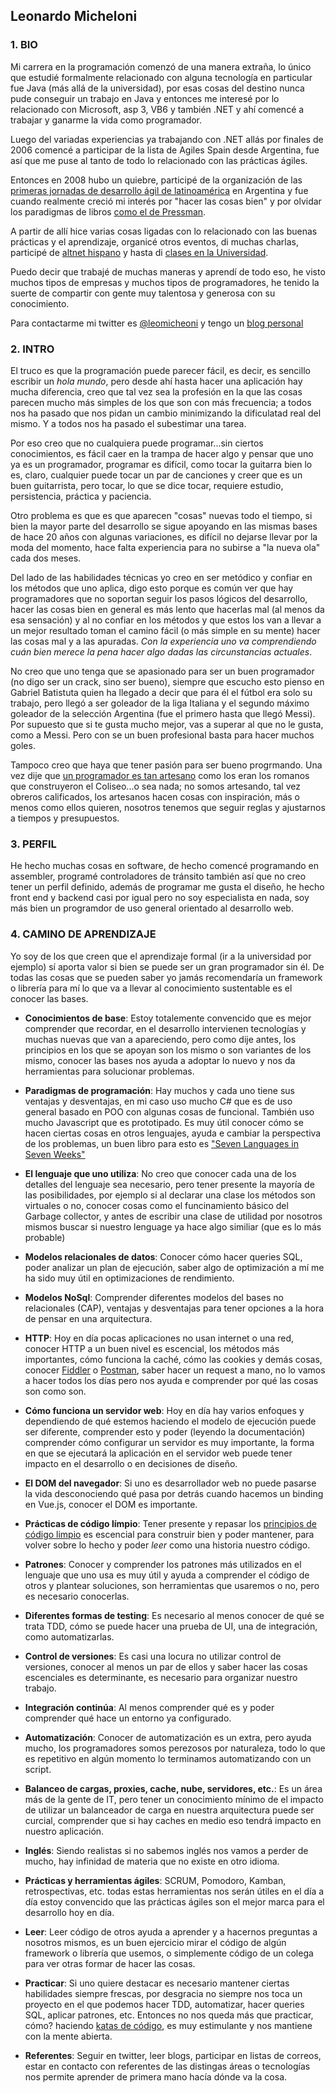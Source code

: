 ## Leonardo Micheloni

### 1. BIO

 Mi carrera en la programación comenzó de una manera extraña, lo único que estudié formalmente relacionado con alguna tecnología en particular fue Java (más allá de la universidad), por esas cosas del destino nunca pude conseguir un trabajo en Java y entonces me interesé por lo relacionado con Microsoft, asp 3, VB6 y también .NET y ahí comencé a trabajar y ganarme la vida como programador.

Luego del variadas experiencias ya trabajando con .NET allás por finales de 2006 comencé a participar de la lista de Agiles Spain desde Argentina, fue así que me puse al tanto de todo lo relacionado con las prácticas ágiles.

Entonces en 2008 hubo un quiebre, participé de la organización de las [primeras jornadas de desarrollo ágil de latinoamérica](http://agiles2008.agiles.org/es/index.php) en Argentina y fue cuando realmente creció mi interés por "hacer las cosas bien" y por olvidar los paradigmas de libros [como el de Pressman](https://www.amazon.es/Ingenieria-Software-PRESSMAN-ROGER/dp/6071503140/ref=sr_1_1?ie=UTF8&qid=1511948913&sr=8-1&keywords=pressman).

A partir de allí hice varias cosas ligadas con lo relacionado con las buenas prácticas y el aprendizaje, organicé otros eventos, di muchas charlas, participé de [altnet hispano](http://www.altnethispano.org/) y hasta di [clases en la Universidad](http://leomicheloni.blogspot.com.es/2010/10/el-pajarraco-scrumero.html).

Puedo decir que trabajé de muchas maneras y aprendí de todo eso, he visto muchos tipos de empresas y muchos tipos de programadores, he tenido la suerte de compartir con gente muy talentosa y generosa con su conocimiento.

Para contactarme mi twitter es [@leomicheoni](https://twitter.com/leomicheloni) y tengo un [blog personal](http://www.leomicheloni.com)

### 2. INTRO

El truco es que la programación puede parecer fácil, es decir, es sencillo escribir un *hola mundo*, pero desde ahí hasta hacer una aplicación hay mucha diferencia, creo que tal vez sea la profesión en la que las cosas parecen mucho más simples de los que son con más frecuencia; a todos nos ha pasado que nos pidan un cambio minimizando la dificulatad real del mismo. Y a todos nos ha pasado el subestimar una tarea.

Por eso creo que no cualquiera puede programar...sin ciertos conocimientos, es fácil caer en la trampa de hacer algo y pensar que uno ya es un programador, programar es difícil, como tocar la guitarra bien lo es, claro, cualquier puede tocar un par de canciones y creer que es un buen guitarrista, pero tocar, lo que se dice tocar, requiere estudio, persistencia, práctica y paciencia.

Otro problema es que es que aparecen "cosas" nuevas todo el tiempo, si bien la mayor parte del desarrollo se sigue apoyando en las mismas bases de hace 20 años con algunas variaciones, es difícil no dejarse llevar por la moda del momento, hace falta experiencia para no subirse a "la nueva ola" cada dos meses.

Del lado de las habilidades técnicas yo creo en ser metódico y confiar en los métodos que uno aplica, digo esto porque es común ver que hay programadores que no soportan seguir los pasos lógicos del desarrollo, hacer las cosas bien en general es más lento que hacerlas mal (al menos da esa sensación) y al no confiar en los métodos y que estos los van a llevar a un mejor resultado toman el camino fácil (o más simple en su mente) hacer las cosas mal y a las apuradas. *Con la experiencia uno va comprendiendo cuán bien merece la pena hacer algo dadas las circunstancias actuales*.

No creo que uno tenga que se apasionado para ser un buen programador (no digo ser un crack, sino ser bueno), siempre que escucho esto pienso en Gabriel Batistuta quien ha llegado a decir que para él el fútbol era solo su trabajo, pero llegó a ser goleador de la liga Italiana y el segundo máximo goleador de la selección Argentina (fue el primero hasta que llegó Messi). 
Por supuesto que si te gusta mucho mejor, vas a superar al que no le gusta, como a Messi. Pero con se un buen profesional basta para hacer muchos goles.

Tampoco creo que haya que tener pasión para ser bueno progrmando. Una vez dije que [un programador es tan artesano](https://twitter.com/leomicheloni/status/797063073752289280) como los eran los romanos que construyeron el Coliseo...o sea nada; no somos artesando, tal vez obreros calificados, los artesanos hacen cosas con inspiración, más o menos como ellos quieren, nosotros tenemos que seguir reglas y ajustarnos a tiempos y presupuestos.

### 3. PERFIL

He hecho muchas cosas en software, de hecho comencé programando en assembler, programé controladores de tránsito también así que no creo tener un perfil definido, además de programar me gusta el diseño, he hecho front end y backend casi por igual pero no soy especialista en nada, soy más bien un programdor de uso general orientado al desarrollo web.

### 4. CAMINO DE APRENDIZAJE

Yo soy de los que creen que el aprendizaje formal (ir a la universidad por ejemplo) sí aporta valor si bien se puede ser un gran programador sin él.
De todas las cosas que se pueden saber yo jamás recomendaría un framework o librería para mí lo que va a llevar al conocimiento sustentable es el conocer las bases.

 - **Conocimientos de base**: Estoy totalemente convencido que es mejor comprender que recordar, en el desarrollo intervienen tecnologías y muchas nuevas que van a apareciendo, pero como dije antes, los principios en los que se apoyan son los mismo o son variantes de los mismo, conocer las bases nos ayuda a adoptar lo nuevo y nos da herramientas para solucionar problemas.

 - **Paradigmas de programación**: Hay muchos y cada uno tiene sus ventajas y desventajas, en mi caso uso mucho C# que es de uso general basado en POO con algunas cosas de funcional. También uso mucho Javascript que es prototipado. Es muy útil conocer cómo se hacen ciertas cosas en otros lenguajes, ayuda e cambiar la perspectiva de los problemas, un buen libro para esto es ["Seven Languages in Seven Weeks"](https://www.amazon.es/Seven-Languages-Weeks-Programming-Programmers/dp/193435659X/)

 - **El lenguaje que uno utiliza**: No creo que conocer cada una de los detalles del lenguaje sea necesario, pero tener presente la mayoría de las posibilidades, por ejemplo si al declarar una clase los métodos son virtuales o no, conocer cosas como el funcinamiento básico del Garbage collector, y antes de escribir una clase de utilidad por nosotros mismos buscar si nuestro lenguage ya hace algo similiar (que es lo más probable)

 - **Modelos relacionales de datos**: Conocer cómo hacer queries SQL, poder analizar un plan de ejecución, saber algo de optimización a mí me ha sido muy útil en optimizaciones de rendimiento.

 - **Modelos NoSql**: Comprender diferentes modelos del bases no relacionales (CAP), ventajas y desventajas para tener opciones a la hora de pensar en una arquitectura.
 
 - **HTTP**: Hoy en día pocas aplicaciones no usan internet o una red, conocer HTTP a un buen nivel es escencial, los métodos más importantes, cómo funciona la caché, cómo las cookies y demás cosas, conocer [Fiddler](https://www.telerik.com/fiddler) o [Postman](https://www.getpostman.com/), saber hacer un request a mano, no lo vamos a hacer todos los días pero nos ayuda e comprender por qué las cosas son como son.

 - **Cómo funciona un servidor web**: Hoy en día hay varios enfoques y dependiendo de qué estemos haciendo el modelo de ejecución puede ser diferente, comprender esto y poder (leyendo la documentación) comprender cómo configurar un servidor es muy importante, la forma en que se ejecutará la aplicación en el servidor web puede tener impacto en el desarrollo o en decisiones de diseño.

 - **El DOM del navegador**: Si uno es desarrollador web no puede pasarse la vida desconociendo qué pasa por detrás cuando hacemos un binding en Vue.js, conocer el DOM es importante.

 - **Prácticas de código límpio**: Tener presente y repasar los [principios de código limpio](https://www.amazon.es/Clean-Code-Handbook-Software-Craftsmanship/dp/0132350882/) es escencial para construir bien y poder mantener, para volver sobre lo hecho y poder *leer* como una historia nuestro código.

 - **Patrones**: Conocer y comprender los patrones más utilizados en el lenguaje que uno usa es muy útil y ayuda a comprender el código de otros y plantear soluciones, son herramientas que usaremos o no, pero es necesario conocerlas.

 - **Diferentes formas de testing**: Es necesario al menos conocer de qué se trata TDD, cómo se puede hacer una prueba de UI, una de integración, como automatizarlas.

 - **Control de versiones**: Es casi una locura no utilizar control de versiones, conocer al menos un par de ellos y saber hacer las cosas escenciales es determinante, es necesario para organizar nuestro trabajo.

 - **Integración continúa**: Al menos comprender qué es y poder comprender qué hace un entorno ya configurado.

 - **Automatización**: Conocer de automatización es un extra, pero ayuda mucho, los programadores somos perezosos por naturaleza, todo lo que es repetitivo en algún momento lo terminamos automatizando con un script.

 - **Balanceo de cargas, proxies, cache, nube, servidores, etc.**: Es un área más de la gente de IT, pero tener un conocimiento mínimo de el impacto de utilizar un balanceador de carga en nuestra arquitectura puede ser curcial, comprender que si hay caches en medio eso tendrá impacto en nuestro aplicación.

 - **Inglés**: Siendo realistas si no sabemos inglés nos vamos a perder de mucho, hay infinidad de materia que no existe en otro idioma.

 - **Prácticas y herramientas ágiles**: SCRUM, Pomodoro, Kamban, retrospectivas, etc. todas estas herramientas nos serán útiles en el día a día estoy convencido que las prácticas ágiles son el mejor marca para el desarrollo hoy en día.

- **Leer**: Leer código de otros ayuda a aprender y a hacernos preguntas a nosotros mismos, es un buen ejercicio mirar el código de algún framework o librería que usemos, o simplemente código de un colega para ver otras formar de hacer las cosas.

 - **Practicar**: Si uno quiere destacar es necesario mantener ciertas habilidades siempre frescas, por desgracia no siempre nos toca un proyecto en el que podemos hacer TDD, automatizar, hacer queries SQL, aplicar patrones, etc. Entonces no nos queda más que practicar, cómo? haciendo [katas de código](http://codekata.com/), es muy estimulante y nos mantiene con la mente abierta.

 - **Referentes**: Seguir en twitter, leer blogs, participar en listas de correos, estar en contacto con referentes de las distingas áreas o tecnologías nos permite aprender de primera mano hacía dónde va la cosa.
